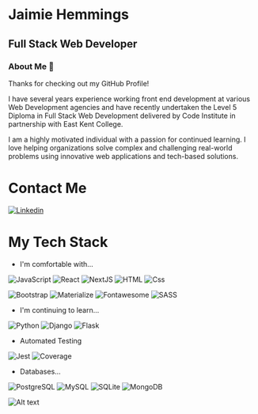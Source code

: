 # Jaimie Hemmings

## Full Stack Web Developer

### About Me 👋

Thanks for checking out my GitHub Profile!

I have several years experience working front end development at various Web Development agencies and have recently undertaken the Level 5 Diploma in Full Stack Web Development delivered by Code Institute in partnership with East Kent College.

I am a highly motivated individual with a passion for continued learning. I love helping organizations solve complex and challenging real-world problems using innovative web applications and tech-based solutions.

# Contact Me

<a href="https://www.linkedin.com/in/jaimie-hemmings-379786271/">
  <img
    alt="Linkedin" target="_blank" rel="noopener noreferrer"
    src="https://img.shields.io/badge/linkedin-0077B5?logo=linkedin&logoColor=white&style=for-the-badge"
  />
</a>

# My Tech Stack

* I'm comfortable with...

<p dir="auto">
  <img alt="JavaScript" src="https://img.shields.io/badge/javascript-%23323330.svg?style=for-the-badge&logo=javascript&logoColor=%23F7DF1E" />
  <img alt="React" src="https://img.shields.io/badge/react-%2320232a.svg?style=for-the-badge&amp;logo=react&amp;logoColor=%2361DAFB" />
  <img alt="NextJS" src="https://img.shields.io/badge/Next-black?style=for-the-badge&logo=next.js&logoColor=white" />
  <img alt="HTML" src="https://img.shields.io/badge/html5-E34F26?logo=html5&logoColor=white&style=for-the-badge" />
  <img alt="Css" src="https://img.shields.io/badge/css%203-1572B6?logo=css3&logoColor=white&style=for-the-badge" />
</p>

<p dir="auto">
  <img alt="Bootstrap" src="https://img.shields.io/badge/bootstrap-7952B3?logo=bootstrap&logoColor=white&style=for-the-badge" />
  <img alt="Materialize" src="https://img.shields.io/badge/materialize-ee6e73?logo=materialize&logoColor=white&style=for-the-badge" />
  <img alt="Fontawesome" src="https://img.shields.io/badge/fontawesome-4f89d0?logo=fontawesome&logoColor=white&style=for-the-badge" />
  <img alt="SASS" src="https://img.shields.io/badge/SASS-hotpink.svg?style=for-the-badge&logo=SASS&logoColor=white" />
</p>

* I'm continuing to learn...

<p dir="auto">
  <img alt="Python" src="https://img.shields.io/badge/python-3670A0?style=for-the-badge&logo=python&logoColor=ffdd54" />
  <img alt="Django" src="https://img.shields.io/badge/django-%23092E20.svg?style=for-the-badge&logo=django&logoColor=white" />
  <img alt="Flask" src="https://img.shields.io/badge/flask-000000?logo=flask&logoColor=white&style=for-the-badge" />
</p>

* Automated Testing

<p dir="auto">
  <img alt="Jest" src="https://img.shields.io/badge/Jest-C21325?logo=jest&logoColor=white&style=for-the-badge" />
  <img alt="Coverage" src="https://img.shields.io/badge/coverage-2980b9?logo=coverage&logoColor=white&style=for-the-badge" />
</p>

* Databases...

<p dir="auto">
    <img alt="PostgreSQL" src="https://img.shields.io/badge/postgreSQL-4169E1?logo=PostgreSQL&logoColor=white&style=for-the-badge" />
    <img alt="MySQL" src="https://img.shields.io/badge/mysql-00618a?logo=mysql&logoColor=white&style=for-the-badge" />
    <img alt="SQLite" src="https://img.shields.io/badge/sqlite-84caec?logo=sqlite&logoColor=blue&style=for-the-badge" />
    <img alt="MongoDB" src="https://img.shields.io/badge/mongodb-47A248?logo=mongodb&logoColor=white&style=for-the-badge" />
 </p>

![Alt text](https://spotify-recently-played-readme.vercel.app/api?user=112298241)
